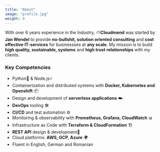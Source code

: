 ```yaml
---
title: "About"
image: "profile.jpg"
weight: 0
---
```


With over 6 years experience in the Industry, ⛅**Cloudmend** was started by **Jan Wendel** to provide **no-bullshit, solution oriented consulting** and **cost effective IT-services** for businessses at **any scale**. My mission is to build **high quality, sustainable, systems** and **high trust relationships** with my clients.

### Key Competencies

* Python🐍 & Node.js⚡
* Containerization and distributed systems with **Docker, Kubernetes and Openshift** 📦
* Design and development of **serverless applications** ☁️
* **DevOps** tooling 🛠️
* **CI/CD** and test automation ⚙️
* Monitoring & observability with **Prometheus, Grafana, CloudWatch** 📊  
* Infrastructure as Code with **Terraform & CloudFormation** 🏗️
* **REST API** design & development🔌
* Cloud platforms: **AWS, GCP, Azure** 🌍 
* Fluent in English, German and Romanian

